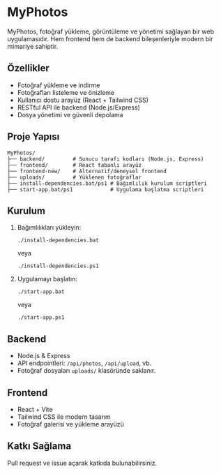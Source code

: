 # MyPhotos

MyPhotos, fotoğraf yükleme, görüntüleme ve yönetimi sağlayan bir web uygulamasıdır. Hem frontend hem de backend bileşenleriyle modern bir mimariye sahiptir.

## Özellikler
- Fotoğraf yükleme ve indirme
- Fotoğrafları listeleme ve önizleme
- Kullanıcı dostu arayüz (React + Tailwind CSS)
- RESTful API ile backend (Node.js/Express)
- Dosya yönetimi ve güvenli depolama

## Proje Yapısı
```
MyPhotos/
├── backend/         # Sunucu tarafı kodları (Node.js, Express)
├── frontend/        # React tabanlı arayüz
├── frontend-new/    # Alternatif/deneysel frontend
├── uploads/         # Yüklenen fotoğraflar
├── install-dependencies.bat/ps1 # Bağımlılık kurulum scriptleri
├── start-app.bat/ps1            # Uygulama başlatma scriptleri
```

## Kurulum
1. Bağımlılıkları yükleyin:
   ```
   ./install-dependencies.bat
   ```
   veya
   ```
   ./install-dependencies.ps1
   ```
2. Uygulamayı başlatın:
   ```
   ./start-app.bat
   ```
   veya
   ```
   ./start-app.ps1
   ```

## Backend
- Node.js & Express
- API endpointleri: `/api/photos`, `/api/upload`, vb.
- Fotoğraf dosyaları `uploads/` klasöründe saklanır.

## Frontend
- React + Vite
- Tailwind CSS ile modern tasarım
- Fotoğraf galerisi ve yükleme arayüzü

## Katkı Sağlama
Pull request ve issue açarak katkıda bulunabilirsiniz.

